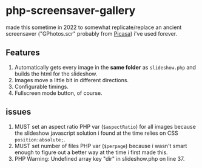 # php-screensaver-gallery
made this sometime in 2022 to somewhat replicate/replace an ancient screensaver ("GPhotos.scr" probably from [Picasa]([url](https://en.wikipedia.org/wiki/Picasa))) i've used forever.

## Features
1. Automatically gets every image in the **same folder** as `slideshow.php` and builds the html for the slideshow.
2. Images move a little bit in different directions.
3. Configurable timings.
4. Fullscreen mode button, of course.

## issues
1. MUST set an aspect ratio PHP var (`$aspectRatio`) for all images because the slideshow javascript solution i found at the time relies on CSS `position:absolute;`.
2. MUST set number of files PHP var (`$perpage`) because i wasn't smart enough to figure out a better way at the time i first made this.
3. PHP Warning:  Undefined array key "dir" in slideshow.php on line 37.
